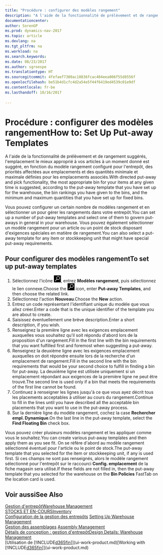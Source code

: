 ```yaml
---
title: "Procédure : configurer des modèles rangement"
description: "A l'aide de la fonctionnalité de prélèvement et de rangement suggérés, l'emplacement le mieux approprié à vos articles à un moment donné est suggéré, en fonction du modèle rangement configuré pour l'entrepôt, des priorités affectées aux emplacements et des quantités minimale et maximale définies pour les emplacements associés."
documentationcenter: 
author: SorenGP
ms.prod: dynamics-nav-2017
ms.topic: article
ms.devlang: na
ms.tgt_pltfrm: na
ms.workload: na
ms.search.keywords: 
ms.date: 08/23/2017
ms.author: sgroespe
ms.translationtype: HT
ms.sourcegitcommit: 4fefaef7380ac10836fcac404eea006f55d8556f
ms.openlocfilehash: be51b4d1cfc4d2a54e5f44f6419ed4539c01e9df
ms.contentlocale: fr-be
ms.lasthandoff: 10/16/2017

---
```

# <a name="how-to-set-up-put-away-templates"></a><span data-ttu-id="0532e-103">Procédure : configurer des modèles rangement</span><span class="sxs-lookup"><span data-stu-id="0532e-103">How to: Set Up Put-away Templates</span></span>
<span data-ttu-id="0532e-104">A l'aide de la fonctionnalité de prélèvement et de rangement suggérés, l'emplacement le mieux approprié à vos articles à un moment donné est suggéré, en fonction du modèle rangement configuré pour l'entrepôt, des priorités affectées aux emplacements et des quantités minimale et maximale définies pour les emplacements associés.</span><span class="sxs-lookup"><span data-stu-id="0532e-104">With directed put-away and pick functionality, the most appropriate bin for your items at any given time is suggested, according to the put-away template that you have set up for the warehouse, the bin rankings you have given to the bins, and the minimum and maximum quantities that you have set up for fixed bins.</span></span>  

<span data-ttu-id="0532e-105">Vous pouvez configurer un certain nombre de modèles rangement et en sélectionner un pour gérer les rangements dans votre entrepôt.</span><span class="sxs-lookup"><span data-stu-id="0532e-105">You can set up a number of put-away templates and select one of them to govern put-aways in general in your warehouse.</span></span> <span data-ttu-id="0532e-106">Vous pouvez également sélectionner un modèle rangement pour un article ou un point de stock disposant d'exigences spéciales en matière de rangement.</span><span class="sxs-lookup"><span data-stu-id="0532e-106">You can also select a put-away template for any item or stockkeeping unit that might have special put-away requirements.</span></span>  

## <a name="to-set-up-put-away-templates"></a><span data-ttu-id="0532e-107">Pour configurer des modèles rangement</span><span class="sxs-lookup"><span data-stu-id="0532e-107">To set up put-away templates</span></span>  
1.  <span data-ttu-id="0532e-108">Sélectionnez l'icône ![Page ou état pour la recherche](media/ui-search/search_small.png "Page ou état pour la recherche"), entrez **Modèles rangement**, puis sélectionnez le lien connexe.</span><span class="sxs-lookup"><span data-stu-id="0532e-108">Choose the ![Search for Page or Report](media/ui-search/search_small.png "Search for Page or Report icon") icon, enter **Put-away Templates**, and then choose the related link.</span></span>  
2.  <span data-ttu-id="0532e-109">Sélectionnez l'action **Nouveau**.</span><span class="sxs-lookup"><span data-stu-id="0532e-109">Choose the **New** action.</span></span>  
3.  <span data-ttu-id="0532e-110">Entrez un code représentant l'identifiant unique du modèle que vous allez créer.</span><span class="sxs-lookup"><span data-stu-id="0532e-110">Enter a code that is the unique identifier of the template you are about to create.</span></span>  
4.  <span data-ttu-id="0532e-111">Saisissez éventuellement une brève description.</span><span class="sxs-lookup"><span data-stu-id="0532e-111">Enter a short description, if you wish.</span></span>  
5.  <span data-ttu-id="0532e-112">Renseignez la première ligne avec les exigences emplacement auxquelles vous souhaitez qu'il soit répondu d'abord lors de la proposition d'un rangement.</span><span class="sxs-lookup"><span data-stu-id="0532e-112">Fill in the first line with the bin requirements that you want fulfilled first and foremost when suggesting a put-away.</span></span>  
6.  <span data-ttu-id="0532e-113">Renseignez la deuxième ligne avec les exigences emplacement auxquelles on doit répondre ensuite lors de la recherche d'un emplacement de rangement.</span><span class="sxs-lookup"><span data-stu-id="0532e-113">Fill in the second line with the bin requirements that would be your second choice to fulfill in finding a bin for put-away.</span></span> <span data-ttu-id="0532e-114">La deuxième ligne est utilisée uniquement si un emplacement répondant aux exigences de la première ligne ne peut être trouvé.</span><span class="sxs-lookup"><span data-stu-id="0532e-114">The second line is used only if a bin that meets the requirements of the first line cannot be found.</span></span>  
7.  <span data-ttu-id="0532e-115">Continuez à renseigner les lignes jusqu'à ce que vous ayez décrit tous les placements acceptables à utiliser au cours du rangement.</span><span class="sxs-lookup"><span data-stu-id="0532e-115">Continue to fill in the lines until you have described all the acceptable bin placements that you want to use in the put-away process.</span></span>  
8.  <span data-ttu-id="0532e-116">Sur la dernière ligne du modèle rangement, cochez la case **Rechercher empl. Dynamique**.</span><span class="sxs-lookup"><span data-stu-id="0532e-116">On the last line in the put-away template, select the **Find Floating Bin** check box.</span></span>  

<span data-ttu-id="0532e-117">Vous pouvez créer plusieurs modèles rangement et les appliquer comme vous le souhaitez.</span><span class="sxs-lookup"><span data-stu-id="0532e-117">You can create various put-away templates and then apply them as you see fit.</span></span> <span data-ttu-id="0532e-118">On se réfère d'abord au modèle rangement sélectionné éventuel pour l'article ou le point de stock.</span><span class="sxs-lookup"><span data-stu-id="0532e-118">The put-away template that you selected for the item or stockkeeping unit, if any is used first.</span></span> <span data-ttu-id="0532e-119">Si ces champs ne sont pas renseignés, alors le modèle rangement sélectionné pour l'entrepôt sur le raccourci **Config. emplacement** de la fiche magasin sera utilisé.</span><span class="sxs-lookup"><span data-stu-id="0532e-119">If these fields are not filled in, then the put-away template that you selected for the warehouse on the **Bin Policies** FastTab on the location card is used.</span></span>  

## <a name="see-also"></a><span data-ttu-id="0532e-120">Voir aussi</span><span class="sxs-lookup"><span data-stu-id="0532e-120">See Also</span></span>  
[<span data-ttu-id="0532e-121">Gestion d'entrepôt</span><span class="sxs-lookup"><span data-stu-id="0532e-121">Warehouse Management</span></span>](warehouse-manage-warehouse.md)  
[<span data-ttu-id="0532e-122">STOCKS ET EN-COURS</span><span class="sxs-lookup"><span data-stu-id="0532e-122">Inventory</span></span>](inventory-manage-inventory.md)  
<span data-ttu-id="0532e-123">[Configuration de la gestion des entrepôts](warehouse-setup-warehouse.md)   </span><span class="sxs-lookup"><span data-stu-id="0532e-123">[Setting Up Warehouse Management](warehouse-setup-warehouse.md)   </span></span>  
<span data-ttu-id="0532e-124">[Gestion des assemblages](assembly-assemble-items.md)  </span><span class="sxs-lookup"><span data-stu-id="0532e-124">[Assembly Management](assembly-assemble-items.md)  </span></span>  
[<span data-ttu-id="0532e-125">Détails de conception : gestion d'entrepôt</span><span class="sxs-lookup"><span data-stu-id="0532e-125">Design Details: Warehouse Management</span></span>](design-details-warehouse-management.md)  
<span data-ttu-id="0532e-126">[Utilisation de [!INCLUDE[d365fin](includes/d365fin_md.md)]](ui-work-product.md)</span><span class="sxs-lookup"><span data-stu-id="0532e-126">[Working with [!INCLUDE[d365fin](includes/d365fin_md.md)]](ui-work-product.md)</span></span>


